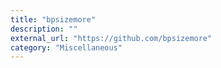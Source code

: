 ```yaml
---
title: "bpsizemore"
description: ""
external_url: "https://github.com/bpsizemore"
category: "Miscellaneous"
---
```

